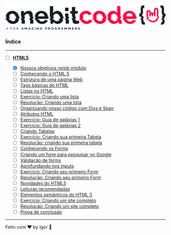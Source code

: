 <div style="text-align: center;">
  <a href="#">
    <img alt="Onebitcode" src="../.github/logo.png"/>
  </a>
</div>

### **Índice**

---

- [ ] [**HTML5**](#)

  - [X] [Nossos objetivos neste módulo](https://cronograma-ignite.notion.site/Nossos-objetivos-neste-m-dulo-47f1e085a12a453cbb2afb4ca0b3f9f8)
  - [ ] [Conhecendo o HTML 5](https://cronograma-ignite.notion.site/Conhecendo-o-HTML-5-bf770c65c41547b4920e7dc93ec33949)
  - [ ] [Estrutura de uma página Web](#)
  - [ ] [Tags básicas do HTML](#)
  - [ ] [Listas no HTML](#)
  - [ ] [Exercício: Criando uma lista](#)
  - [ ] [Resolução: Criando uma lista](#)
  - [ ] [Organizando nosso código com Divs e Span](#)
  - [ ] [Atributos HTML](#)
  - [ ] [Exercício: Guia de galáxias 1](#)
  - [ ] [Exercício: Guia de galáxias 2](#)
  - [ ] [Criando Tabelas](#)
  - [ ] [Exercício: Criando sua primeira Tabela](#)
  - [ ] [Resolução: criando sua primeira tabela](#)
  - [ ] [Conhecendo os Forms](#)
  - [ ] [Criando um form para pesquisar no Google](#)
  - [ ] [Validação de forms](#)
  - [ ] [Aprofundando nos Inputs](#)
  - [ ] [Exercício: Criando seu primeiro Form](#)
  - [ ] [Resolução: Criando seu primeiro Form](#)
  - [ ] [Novidades do HTML5](#)
  - [ ] [Leituras recomendadas](#)
  - [ ] [Elementos semânticos do HTML 5](#)
  - [ ] [Exercício: Criando um site completo](#)
  - [ ] [Resolução: Criando um site completo](#)
  - [ ] [Prova de conclusão](#)

---

Feito com ❤ by Igor 🖖

